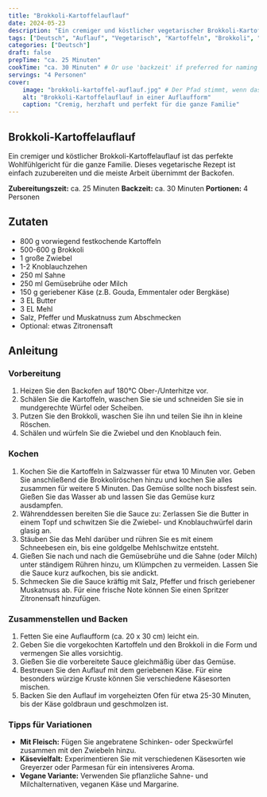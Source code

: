 ```yaml
---
title: "Brokkoli-Kartoffelauflauf"
date: 2024-05-23
description: "Ein cremiger und köstlicher vegetarischer Brokkoli-Kartoffelauflauf. Das perfekte Wohlfühlgericht für die ganze Familie, einfach zuzubereiten."
tags: ["Deutsch", "Auflauf", "Vegetarisch", "Kartoffeln", "Brokkoli", "Hauptgericht", "Ofengerichte"]
categories: ["Deutsch"]
draft: false
prepTime: "ca. 25 Minuten"
cookTime: "ca. 30 Minuten" # Or use 'backzeit' if preferred for naming
servings: "4 Personen"
cover:
    image: "brokkoli-kartoffel-auflauf.jpg" # Der Pfad stimmt, wenn das Bild in /static/images/ liegt
    alt: "Brokkoli-Kartoffelauflauf in einer Auflaufform"
    caption: "Cremig, herzhaft und perfekt für die ganze Familie"
---
```

## Brokkoli-Kartoffelauflauf

Ein cremiger und köstlicher Brokkoli-Kartoffelauflauf ist das perfekte Wohlfühlgericht für die ganze Familie. Dieses vegetarische Rezept ist einfach zuzubereiten und die meiste Arbeit übernimmt der Backofen.

**Zubereitungszeit:** ca. 25 Minuten
**Backzeit:** ca. 30 Minuten
**Portionen:** 4 Personen

## Zutaten

* 800 g vorwiegend festkochende Kartoffeln
* 500-600 g Brokkoli
* 1 große Zwiebel
* 1-2 Knoblauchzehen
* 250 ml Sahne
* 250 ml Gemüsebrühe oder Milch
* 150 g geriebener Käse (z.B. Gouda, Emmentaler oder Bergkäse)
* 3 EL Butter
* 3 EL Mehl
* Salz, Pfeffer und Muskatnuss zum Abschmecken
* Optional: etwas Zitronensaft

## Anleitung

### Vorbereitung

1. Heizen Sie den Backofen auf 180°C Ober-/Unterhitze vor.
2. Schälen Sie die Kartoffeln, waschen Sie sie und schneiden Sie sie in mundgerechte Würfel oder Scheiben.
3. Putzen Sie den Brokkoli, waschen Sie ihn und teilen Sie ihn in kleine Röschen.
4. Schälen und würfeln Sie die Zwiebel und den Knoblauch fein.

### Kochen

1. Kochen Sie die Kartoffeln in Salzwasser für etwa 10 Minuten vor. Geben Sie anschließend die Brokkoliröschen hinzu und kochen Sie alles zusammen für weitere 5 Minuten. Das Gemüse sollte noch bissfest sein. Gießen Sie das Wasser ab und lassen Sie das Gemüse kurz ausdampfen.
2. Währenddessen bereiten Sie die Sauce zu: Zerlassen Sie die Butter in einem Topf und schwitzen Sie die Zwiebel- und Knoblauchwürfel darin glasig an.
3. Stäuben Sie das Mehl darüber und rühren Sie es mit einem Schneebesen ein, bis eine goldgelbe Mehlschwitze entsteht.
4. Gießen Sie nach und nach die Gemüsebrühe und die Sahne (oder Milch) unter ständigem Rühren hinzu, um Klümpchen zu vermeiden. Lassen Sie die Sauce kurz aufkochen, bis sie andickt.
5. Schmecken Sie die Sauce kräftig mit Salz, Pfeffer und frisch geriebener Muskatnuss ab. Für eine frische Note können Sie einen Spritzer Zitronensaft hinzufügen.

### Zusammenstellen und Backen

1. Fetten Sie eine Auflaufform (ca. 20 x 30 cm) leicht ein.
2. Geben Sie die vorgekochten Kartoffeln und den Brokkoli in die Form und vermengen Sie alles vorsichtig.
3. Gießen Sie die vorbereitete Sauce gleichmäßig über das Gemüse.
4. Bestreuen Sie den Auflauf mit dem geriebenen Käse. Für eine besonders würzige Kruste können Sie verschiedene Käsesorten mischen.
5. Backen Sie den Auflauf im vorgeheizten Ofen für etwa 25-30 Minuten, bis der Käse goldbraun und geschmolzen ist.

### Tipps für Variationen

* **Mit Fleisch:** Fügen Sie angebratene Schinken- oder Speckwürfel zusammen mit den Zwiebeln hinzu.
* **Käsevielfalt:** Experimentieren Sie mit verschiedenen Käsesorten wie Greyerzer oder Parmesan für ein intensiveres Aroma.
* **Vegane Variante:** Verwenden Sie pflanzliche Sahne- und Milchalternativen, veganen Käse und Margarine.
